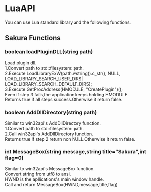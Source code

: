 # LuaAPI
You can use Lua standard library and the following functions.
## Sakura Functions
  
### boolean loadPluginDLL(string path)
Load plugin dll.  
1.Convert path to std::filesystem::path.  
2.Execute LoadLibraryExW(path.wstring().c_str(), NULL, LOAD_LIBRARY_SEARCH_USER_DIRS| LOAD_LIBRARY_SEARCH_DEFAULT_DIRS);  
3.Execute GetProcAddress(HMODULE, "CreatePlugin")();  
Even if step 3 fails,the application keeps holding HMODULE.  
Returns true if all steps success.Otherwise it return false.  

### boolean AddDllDirectory(string path)
Similar to win32api's AddDllDirectory function.  
1.Convert path to std::filesystem::path.  
2.Call win32api's AddDllDirectory function.  
Returns true if step 2 return non NULL.Otherwise it return false.  

### int MessageBox(string message,string title="Sakura",int flag=0)
Similar to win32api's MessageBox function.  
Convert string from utf8 to ansi.  
HWND is the apllications's main window handle.  
Call and return MessageBox(HWND,message,title,flag)  